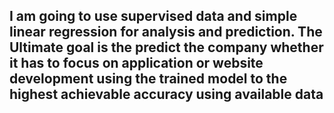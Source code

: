  ## I am going to use supervised data and simple linear regression for analysis and prediction. The Ultimate goal is the predict the company whether it has to focus on application or website development using the trained model to the highest achievable accuracy using available data
